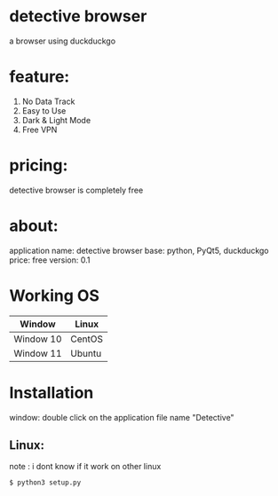 # detective browser
a browser using duckduckgo
# feature:
1. No Data Track
2. Easy to Use
3. Dark & Light Mode
4. Free VPN
# pricing:
detective browser is completely free
# about:
application name: detective browser
base: python, PyQt5, duckduckgo
price: free
version: 0.1
# Working OS
Window        | Linux
------------- | -------------
Window 10     | CentOS
Window 11     | Ubuntu

# Installation
window: double click on the application file name "Detective"
## Linux:
note : i dont know if it work on other linux
```terminal
$ python3 setup.py
```
